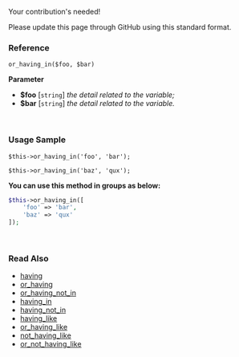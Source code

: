 Your contribution's needed!

Please update this page through GitHub using this standard format.

### Reference
`or_having_in($foo, $bar)`

**Parameter**
* **$foo** [`string`] *the detail related to the variable;*
* **$bar** [`string`] *the detail related to the variable.*

&nbsp;

### Usage Sample
`$this->or_having_in('foo', 'bar');`

`$this->or_having_in('baz', 'qux');`

**You can use this method in groups as below:**
```php
$this->or_having_in([
    'foo' => 'bar',
    'baz' => 'qux'
]);
```

&nbsp;

### Read Also
* [having](./having)
* [or_having](./or_having)
* [or_having_not_in](./or_having_not_in)
* [having_in](./having_in)
* [having_not_in](./having_not_in)
* [having_like](./having_like)
* [or_having_like](./or_having_like)
* [not_having_like](./not_having_like)
* [or_not_having_like](./or_not_having_like)
